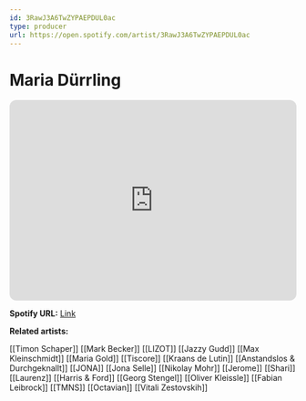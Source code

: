 ```yaml
---
id: 3RawJ3A6TwZYPAEPDUL0ac
type: producer
url: https://open.spotify.com/artist/3RawJ3A6TwZYPAEPDUL0ac
---
```

# Maria Dürrling

<iframe style="border-radius:12px" src="https://open.spotify.com/embed/artist/3RawJ3A6TwZYPAEPDUL0ac" width="100%" height="352" frameBorder="0" allowfullscreen="" allow="autoplay; clipboard-write; encrypted-media; fullscreen; picture-in-picture" loading="lazy"></iframe>

**Spotify URL:** [Link](https://open.spotify.com/artist/3RawJ3A6TwZYPAEPDUL0ac)

**Related artists:**

[[Timon Schaper]]
[[Mark Becker]]
[[LIZOT]]
[[Jazzy Gudd]]
[[Max Kleinschmidt]]
[[Maria Gold]]
[[Tiscore]]
[[Kraans de Lutin]]
[[Anstandslos & Durchgeknallt]]
[[JONA]]
[[Jona Selle]]
[[Nikolay Mohr]]
[[Jerome]]
[[Shari]]
[[Laurenz]]
[[Harris & Ford]]
[[Georg Stengel]]
[[Oliver Kleissle]]
[[Fabian Leibrock]]
[[TMNS]]
[[Octavian]]
[[Vitali Zestovskih]]
